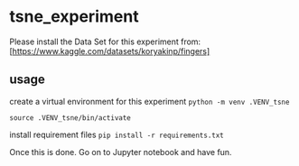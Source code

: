 # tsne_experiment

Please install the Data Set for this experiment from:
[https://www.kaggle.com/datasets/koryakinp/fingers]

## usage
create a virtual environment for this experiment
`python -m venv .VENV_tsne`

`source .VENV_tsne/bin/activate`

install requirement files
`pip install -r requirements.txt`

Once this is done. Go on to Jupyter notebook and have fun.
